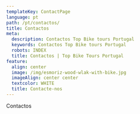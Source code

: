 ```yaml
---
templateKey: ContactPage
language: pt
path: /pt/contactos/
title: Contactos
meta:
  description: Contactos Top Bike tours Portugal
  keywords: Contactos Top Bike tours Portugal
  robots: INDEX
  title: Contactos | Top Bike Tours Portugal
feature:
  align: center
  image: /img/esmoriz-wood-wlak-with-bike.jpg
  imageAlign: center center
  textcolor: WHITE
  title: Contacte-nos
---
```

C﻿ontactos